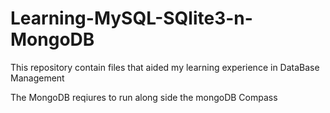 # Learning-MySQL-SQlite3-n-MongoDB
This repository contain files that aided my learning experience in DataBase Management 

The MongoDB reqiures to run along side the mongoDB Compass
